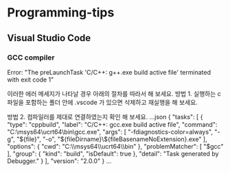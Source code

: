 # Programming-tips

## Visual Studio Code
### GCC compiler
Error: "The preLaunchTask 'C/C++: g++.exe build active file' terminated with exit code 1"

이러한 에러 메세지가 나타날 경우 아래의 절차를 따라서 해 보세요.
방법 1. 실행하는 c 파일을 포함하는 폴더 안에 .vscode 가 있으면 삭제하고 재실행을 해 보세요.

방법 2. 컴파일러를 제대로 연결하였는지 확인 해 보세요.
...json
{
    "tasks": [
        {
            "type": "cppbuild",
            "label": "C/C++: gcc.exe build active file",
            "command": "C:\\msys64\\ucrt64\\bin\\gcc.exe",
            "args": [
                "-fdiagnostics-color=always",
                "-g",
                "${file}",
                "-o",
                "${fileDirname}\\${fileBasenameNoExtension}.exe"
            ],
            "options": {
                "cwd": "C:\\msys64\\ucrt64\\bin"
            },
            "problemMatcher": [
                "$gcc"
            ],
            "group": {
                "kind": "build",
                "isDefault": true
            },
            "detail": "Task generated by Debugger."
        }
    ],
    "version": "2.0.0"
}
...
